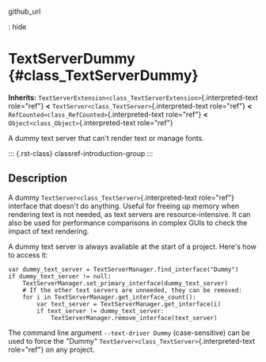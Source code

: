github_url

:   hide

# TextServerDummy {#class_TextServerDummy}

**Inherits:**
`TextServerExtension<class_TextServerExtension>`{.interpreted-text
role="ref"} **\<** `TextServer<class_TextServer>`{.interpreted-text
role="ref"} **\<** `RefCounted<class_RefCounted>`{.interpreted-text
role="ref"} **\<** `Object<class_Object>`{.interpreted-text role="ref"}

A dummy text server that can\'t render text or manage fonts.

::: {.rst-class}
classref-introduction-group
:::

## Description

A dummy `TextServer<class_TextServer>`{.interpreted-text role="ref"}
interface that doesn\'t do anything. Useful for freeing up memory when
rendering text is not needed, as text servers are resource-intensive. It
can also be used for performance comparisons in complex GUIs to check
the impact of text rendering.

A dummy text server is always available at the start of a project.
Here\'s how to access it:

    var dummy_text_server = TextServerManager.find_interface("Dummy")
    if dummy_text_server != null:
        TextServerManager.set_primary_interface(dummy_text_server)
        # If the other text servers are unneeded, they can be removed:
        for i in TextServerManager.get_interface_count():
            var text_server = TextServerManager.get_interface(i)
            if text_server != dummy_text_server:
                TextServerManager.remove_interface(text_server)

The command line argument `--text-driver Dummy` (case-sensitive) can be
used to force the \"Dummy\"
`TextServer<class_TextServer>`{.interpreted-text role="ref"} on any
project.
